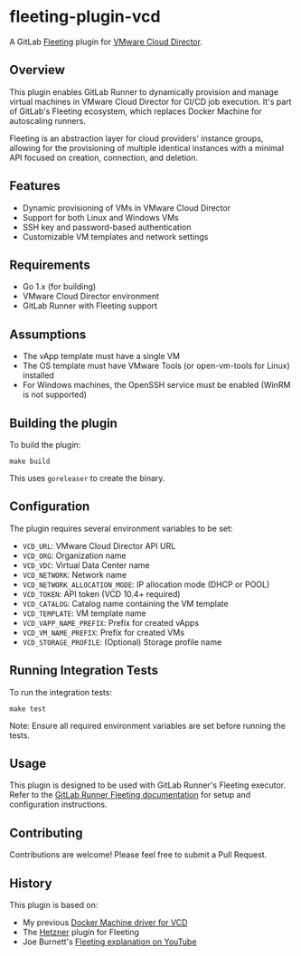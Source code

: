# fleeting-plugin-vcd

A GitLab [Fleeting](https://docs.gitlab.com/runner/fleet_scaling/fleeting.html) plugin for [VMware Cloud Director](https://www.vmware.com/products/cloud-infrastructure/cloud-director).

## Overview

This plugin enables GitLab Runner to dynamically provision and manage virtual machines in VMware Cloud Director for CI/CD job execution. It's part of GitLab's Fleeting ecosystem, which replaces Docker Machine for autoscaling runners.

Fleeting is an abstraction layer for cloud providers' instance groups, allowing for the provisioning of multiple identical instances with a minimal API focused on creation, connection, and deletion.

## Features

- Dynamic provisioning of VMs in VMware Cloud Director
- Support for both Linux and Windows VMs
- SSH key and password-based authentication
- Customizable VM templates and network settings

## Requirements

- Go 1.x (for building)
- VMware Cloud Director environment
- GitLab Runner with Fleeting support

## Assumptions

- The vApp template must have a single VM
- The OS template must have VMware Tools (or open-vm-tools for Linux) installed
- For Windows machines, the OpenSSH service must be enabled (WinRM is not supported)

## Building the plugin

To build the plugin:

```
make build
```

This uses `goreleaser` to create the binary.

## Configuration

The plugin requires several environment variables to be set:

- `VCD_URL`: VMware Cloud Director API URL
- `VCD_ORG`: Organization name
- `VCD_VDC`: Virtual Data Center name
- `VCD_NETWORK`: Network name
- `VCD_NETWORK_ALLOCATION_MODE`: IP allocation mode (DHCP or POOL)
- `VCD_TOKEN`: API token (VCD 10.4+ required)
- `VCD_CATALOG`: Catalog name containing the VM template
- `VCD_TEMPLATE`: VM template name
- `VCD_VAPP_NAME_PREFIX`: Prefix for created vApps
- `VCD_VM_NAME_PREFIX`: Prefix for created VMs
- `VCD_STORAGE_PROFILE`: (Optional) Storage profile name

## Running Integration Tests

To run the integration tests:

```
make test
```

Note: Ensure all required environment variables are set before running the tests.

## Usage

This plugin is designed to be used with GitLab Runner's Fleeting executor. Refer to the [GitLab Runner Fleeting documentation](https://docs.gitlab.com/runner/executors/fleeting.html) for setup and configuration instructions.

## Contributing

Contributions are welcome! Please feel free to submit a Pull Request.

## History

This plugin is based on:
- My previous [Docker Machine driver for VCD](https://github.com/juanfont/docker-machine-driver-vcd)
- The [Hetzner](https://gitlab.com/hetznercloud/fleeting-plugin-hetzner) plugin for Fleeting
- Joe Burnett's [Fleeting explanation on YouTube](https://www.youtube.com/watch?v=niZ508K4dts)

